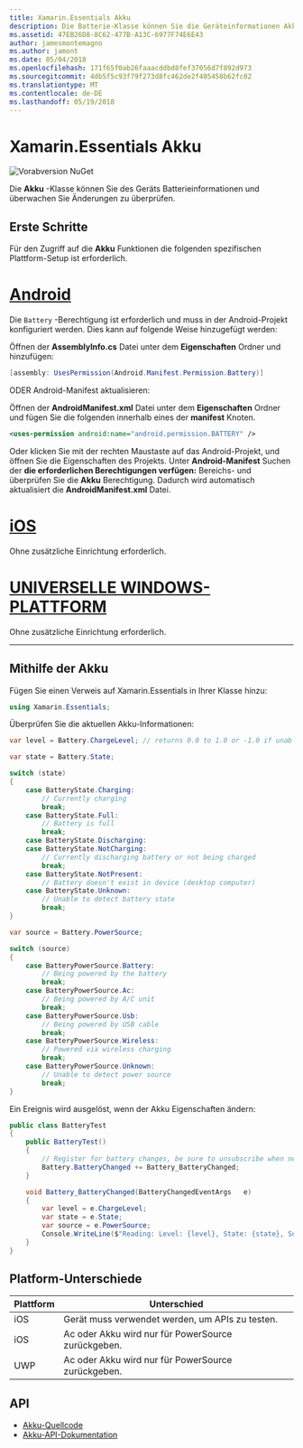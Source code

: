 ```yaml
---
title: Xamarin.Essentials Akku
description: Die Batterie-Klasse können Sie die Geräteinformationen Akku und überwachen Sie Änderungen zu überprüfen.
ms.assetid: 47EB26D8-8C62-477B-A13C-6977F74E6E43
author: jamesmontemagno
ms.author: jamont
ms.date: 05/04/2018
ms.openlocfilehash: 171f65f0ab26faaacddbd8fef37056d7f892d973
ms.sourcegitcommit: 4db5f5c93f79f273d8fc462de2f405458b62fc02
ms.translationtype: MT
ms.contentlocale: de-DE
ms.lasthandoff: 05/19/2018
---
```

# <a name="xamarinessentials-battery"></a>Xamarin.Essentials Akku

![Vorabversion NuGet](~/media/shared/pre-release.png)

Die **Akku** -Klasse können Sie des Geräts Batterieinformationen und überwachen Sie Änderungen zu überprüfen.

## <a name="getting-started"></a>Erste Schritte

Für den Zugriff auf die **Akku** Funktionen die folgenden spezifischen Plattform-Setup ist erforderlich.

# <a name="androidtabandroid"></a>[Android](#tab/android)

Die `Battery` -Berechtigung ist erforderlich und muss in der Android-Projekt konfiguriert werden. Dies kann auf folgende Weise hinzugefügt werden:

Öffnen der **AssemblyInfo.cs** Datei unter dem **Eigenschaften** Ordner und hinzufügen:

```csharp
[assembly: UsesPermission(Android.Manifest.Permission.Battery)]
```

ODER Android-Manifest aktualisieren:

Öffnen der **AndroidManifest.xml** Datei unter dem **Eigenschaften** Ordner und fügen Sie die folgenden innerhalb eines der **manifest** Knoten.

```xml
<uses-permission android:name="android.permission.BATTERY" />
```

Oder klicken Sie mit der rechten Maustaste auf das Android-Projekt, und öffnen Sie die Eigenschaften des Projekts. Unter **Android-Manifest** Suchen der **die erforderlichen Berechtigungen verfügen:** Bereichs- und überprüfen Sie die **Akku** Berechtigung. Dadurch wird automatisch aktualisiert die **AndroidManifest.xml** Datei.

# <a name="iostabios"></a>[iOS](#tab/ios)

Ohne zusätzliche Einrichtung erforderlich.

# <a name="uwptabuwp"></a>[UNIVERSELLE WINDOWS-PLATTFORM](#tab/uwp)

Ohne zusätzliche Einrichtung erforderlich.

-----

## <a name="using-battery"></a>Mithilfe der Akku

Fügen Sie einen Verweis auf Xamarin.Essentials in Ihrer Klasse hinzu:

```csharp
using Xamarin.Essentials;
```

Überprüfen Sie die aktuellen Akku-Informationen:

```csharp
var level = Battery.ChargeLevel; // returns 0.0 to 1.0 or -1.0 if unable to determine.

var state = Battery.State;

switch (state)
{
    case BatteryState.Charging:
        // Currently charging
        break;
    case BatteryState.Full:
        // Battery is full
        break;
    case BatteryState.Discharging:
    case BatteryState.NotCharging:
        // Currently discharging battery or not being charged
        break;
    case BatteryState.NotPresent:
        // Battery doesn't exist in device (desktop computer)
    case BatteryState.Unknown:
        // Unable to detect battery state
        break;
}

var source = Battery.PowerSource;

switch (source)
{
    case BatteryPowerSource.Battery:
        // Being powered by the battery
        break;
    case BatteryPowerSource.Ac:
        // Being powered by A/C unit
        break;
    case BatteryPowerSource.Usb:
        // Being powered by USB cable
        break;
    case BatteryPowerSource.Wireless:
        // Powered via wireless charging
        break;
    case BatteryPowerSource.Unknown:
        // Unable to detect power source
        break;
}
```

Ein Ereignis wird ausgelöst, wenn der Akku Eigenschaften ändern:

```csharp
public class BatteryTest
{
    public BatteryTest()
    {
        // Register for battery changes, be sure to unsubscribe when needed
        Battery.BatteryChanged += Battery_BatteryChanged;
    }

    void Battery_BatteryChanged(BatteryChangedEventArgs   e)
    {
        var level = e.ChargeLevel;
        var state = e.State;
        var source = e.PowerSource;
        Console.WriteLine($"Reading: Level: {level}, State: {state}, Source: {source}");
    }
}
```

## <a name="platform-differences"></a>Platform-Unterschiede

| Plattform | Unterschied |
| --- | --- |
| iOS | Gerät muss verwendet werden, um APIs zu testen. |
| iOS | Ac oder Akku wird nur für PowerSource zurückgeben. |
| UWP | Ac oder Akku wird nur für PowerSource zurückgeben. |

## <a name="api"></a>API

- [Akku-Quellcode](https://github.com/xamarin/Essentials/tree/master/Xamarin.Essentials/Battery)
- [Akku-API-Dokumentation](xref:Xamarin.Essentials.Battery)

